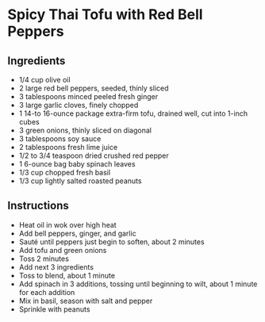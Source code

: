 # Spicy Thai Tofu with Red Bell Peppers

## Ingredients

* 1/4 cup olive oil
* 2 large red bell peppers, seeded, thinly sliced
* 3 tablespoons minced peeled fresh ginger
* 3 large garlic cloves, finely chopped
* 1 14-to 16-ounce package extra-firm tofu, drained well, cut into 1-inch cubes
* 3 green onions, thinly sliced on diagonal
* 3 tablespoons soy sauce
* 2 tablespoons fresh lime juice
* 1/2 to 3/4 teaspoon dried crushed red pepper
* 1 6-ounce bag baby spinach leaves
* 1/3 cup chopped fresh basil
* 1/3 cup lightly salted roasted peanuts

## Instructions

* Heat oil in wok over high heat
* Add bell peppers, ginger, and garlic
* Sauté until peppers just begin to soften, about 2 minutes
* Add tofu and green onions
* Toss 2 minutes
* Add next 3 ingredients
* Toss to blend, about 1 minute
* Add spinach in 3 additions, tossing until beginning to wilt, about 1 minute for each addition
* Mix in basil, season with salt and pepper
* Sprinkle with peanuts
